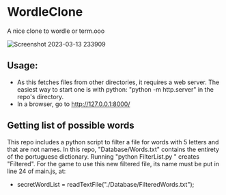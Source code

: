 # WordleClone
A nice clone to wordle or term.ooo

![Screenshot 2023-03-13 233909](https://user-images.githubusercontent.com/78967454/224878701-b22a257e-536e-4404-ae07-cf52180f77c7.png)

## Usage:
  - As this fetches files from other directories, it requires a web server. The easiest way to start one is with python: "python -m http.server" in the repo's directory.
  - In a browser, go to http://127.0.0.1:8000/

## Getting list of possible words
This repo includes a python script to filter a file for words with 5 letters and that are not names.
In this repo, "Database/Words.txt" contains the entirety of the portuguese dictionary.
Running "python FilterList.py <file name>" creates "Filtered<file name>".
For the game to use this new filtered file, its name must be put in line 24 of main.js, at:
  - secretWordList = readTextFile("./Database/FilteredWords.txt");
